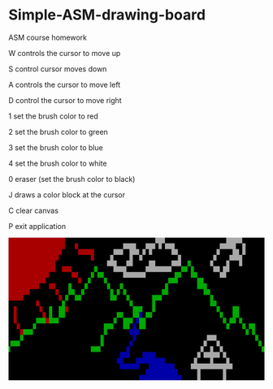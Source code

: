 # Simple-ASM-drawing-board

ASM course homework

W controls the cursor to move up

S control cursor moves down

A controls the cursor to move left

D control the cursor to move right

1 set the brush color to red    

2 set the brush color to green  

3 set the brush color to blue 

4 set the brush color to white    

0 eraser (set the brush color to black)

J draws a color block at the cursor

C clear canvas        

P exit application

![Image text](https://raw.githubusercontent.com/YUMEli/Simple-ASM-drawing-board/master/pic.png)
